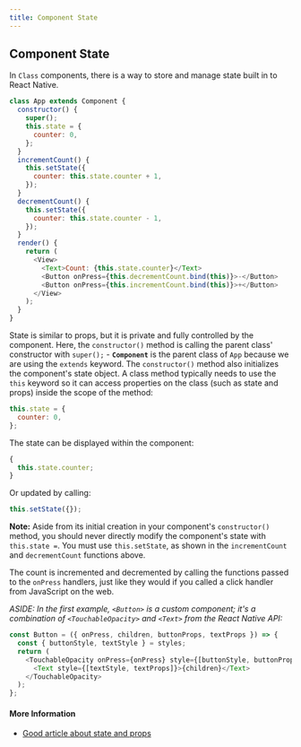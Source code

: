 ```yaml
---
title: Component State
---
```


## Component State

In `Class` components, there is a way to store and manage state built in to React Native.

```javascript
class App extends Component {
  constructor() {
    super();
    this.state = {
      counter: 0,
    };
  }
  incrementCount() {
    this.setState({
      counter: this.state.counter + 1,
    });
  }
  decrementCount() {
    this.setState({
      counter: this.state.counter - 1,
    });
  }
  render() {
    return (
      <View>
        <Text>Count: {this.state.counter}</Text>
        <Button onPress={this.decrementCount.bind(this)}>-</Button>
        <Button onPress={this.incrementCount.bind(this)}>+</Button>
      </View>
    );
  }
}
```

State is similar to props, but it is private and fully controlled by the component. Here, the `constructor()` method is calling the parent class' constructor with `super();` - **`Component`** is the parent class of `App` because we are using the `extends` keyword. The `constructor()` method also initializes the component's state object.
A class method typically needs to use the `this` keyword so it can access properties on the class (such as state and props) inside the scope of the method:

```js
this.state = {
  counter: 0,
};
```

The state can be displayed within the component:

```js
{
  this.state.counter;
}
```

Or updated by calling:

```js
this.setState({});
```

**Note:** Aside from its initial creation in your component's `constructor()` method, you should never directly modify the component's state with `this.state =`. You must use `this.setState`, as shown in the `incrementCount` and `decrementCount` functions above.

The count is incremented and decremented by calling the functions passed to the `onPress` handlers, just like they would if you called a click handler from JavaScript on the web.

_ASIDE: In the first example, `<Button>` is a custom component; it's a combination of `<TouchableOpacity>` and `<Text>` from the React Native API:_

```js
const Button = ({ onPress, children, buttonProps, textProps }) => {
  const { buttonStyle, textStyle } = styles;
  return (
    <TouchableOpacity onPress={onPress} style={[buttonStyle, buttonProps]}>
      <Text style={[textStyle, textProps]}>{children}</Text>
    </TouchableOpacity>
  );
};
```

#### More Information

- [Good article about state and props](https://learnreact.design/2017/08/16/components-props-and-state)
